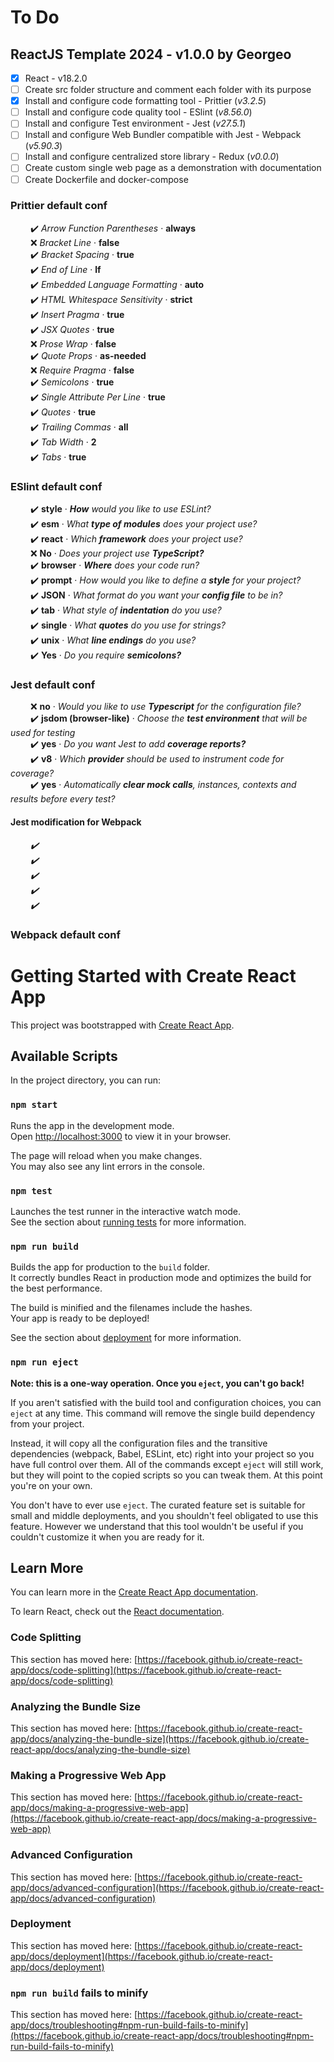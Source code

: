 # To Do

## ReactJS Template 2024 - v1.0.0 by Georgeo

- [x] React - v18.2.0
- [ ] Create src folder structure and comment each folder with its purpose
- [x] Install and configure code formatting tool - Prittier (<i>v3.2.5</i>)
- [ ] Install and configure code quality tool - ESlint (<i>v8.56.0</i>)
- [ ] Install and configure Test environment - Jest (<i>v27.5.1</i>)
- [ ] Install and configure Web Bundler compatible with Jest - Webpack (<i>v5.90.3</i>)
- [ ] Install and configure centralized store library - Redux (<i>v0.0.0</i>)
- [ ] Create custom single web page as a demonstration with documentation
- [ ] Create Dockerfile and docker-compose

### Prittier default conf

&emsp;&emsp; :heavy_check_mark: <i>Arrow Function Parentheses</i> · <b>always</b>\
&emsp;&emsp; :x: <i>Bracket Line</i> · <b>false</b>\
&emsp;&emsp; :heavy_check_mark: <i>Bracket Spacing</i> · <b>true</b>\
&emsp;&emsp; :heavy_check_mark: <i>End of Line</i> · <b>lf</b>\
&emsp;&emsp; :heavy_check_mark: <i>Embedded Language Formatting</i> · <b>auto</b>\
&emsp;&emsp; :heavy_check_mark: <i>HTML Whitespace Sensitivity</i> · <b>strict</b>\
&emsp;&emsp; :heavy_check_mark: <i>Insert Pragma</i> · <b>true</b>\
&emsp;&emsp; :heavy_check_mark: <i>JSX Quotes</i> · <b>true</b>\
&emsp;&emsp; :x: <i>Prose Wrap</i> · <b>false</b>\
&emsp;&emsp; :heavy_check_mark: <i>Quote Props</i> · <b>as-needed</b>\
&emsp;&emsp; :x: <i>Require Pragma</i> · <b>false</b>\
&emsp;&emsp; :heavy_check_mark: <i>Semicolons</i> · <b>true</b>\
&emsp;&emsp; :heavy_check_mark: <i>Single Attribute Per Line</i> · <b>true</b>\
&emsp;&emsp; :heavy_check_mark: <i>Quotes</i> · <b>true</b>\
&emsp;&emsp; :heavy_check_mark: <i>Trailing Commas</i> · <b>all</b>\
&emsp;&emsp; :heavy_check_mark: <i>Tab Width</i> · <b>2</b>\
&emsp;&emsp; :heavy_check_mark: <i>Tabs</i> · <b>true</b>

### ESlint default conf

&emsp;&emsp; :heavy_check_mark: <b>style</b> · <i><b>How</b> would you like to use ESLint?</i>\
&emsp;&emsp; :heavy_check_mark: <b>esm</b> · <i>What <b>type of modules</b> does your project use?</i>\
&emsp;&emsp; :heavy_check_mark: <b>react</b> · <i>Which <b>framework</b> does your project use?</i>\
&emsp;&emsp; :x: <b>No</b> · <i>Does your project use <b>TypeScript?</b></i>\
&emsp;&emsp; :heavy_check_mark: <b>browser</b> · <i><b>Where</b> does your code run?</i>\
&emsp;&emsp; :heavy_check_mark: <b>prompt</b> · <i>How would you like to define a <b>style</b> for your project?</i>\
&emsp;&emsp; :heavy_check_mark: <b>JSON</b> · <i>What format do you want your <b>config file</b> to be in?</i>\
&emsp;&emsp; :heavy_check_mark: <b>tab</b> · <i>What style of <b>indentation</b> do you use?</i>\
&emsp;&emsp; :heavy_check_mark: <b>single</b> · <i>What <b>quotes</b> do you use for strings?</i>\
&emsp;&emsp; :heavy_check_mark: <b>unix</b> · <i>What <b>line endings</b> do you use?</i>\
&emsp;&emsp; :heavy_check_mark: <b>Yes</b> · <i>Do you require <b>semicolons?</b></i>

### Jest default conf

&emsp;&emsp; :x: <b>no</b> · <i>Would you like to use <b>Typescript</b> for the configuration file?</i>\
&emsp;&emsp; :heavy_check_mark: <b>jsdom (browser-like)</b> · <i>Choose the <b>test environment</b> that will be used for testing</i>\
&emsp;&emsp; :heavy_check_mark: <b>yes</b> · <i>Do you want Jest to add <b>coverage reports?</b></i>\
&emsp;&emsp; :heavy_check_mark: <b>v8</b> · <i>Which <b>provider</b> should be used to instrument code for coverage?</b></i>\
&emsp;&emsp; :heavy_check_mark: <b>yes</b> · <i>Automatically <b>clear mock calls</b>, instances, contexts and results before every test?</i>

#### Jest modification for Webpack

&emsp;&emsp; <i>:heavy_check_mark: </i>\
&emsp;&emsp; <i>:heavy_check_mark: </i>\
&emsp;&emsp; <i>:heavy_check_mark: </i>\
&emsp;&emsp; <i>:heavy_check_mark: </i>\
&emsp;&emsp; <i>:heavy_check_mark: </i>

### Webpack default conf

# Getting Started with Create React App

This project was bootstrapped with [Create React App](https://github.com/facebook/create-react-app).

## Available Scripts

In the project directory, you can run:

### `npm start`

Runs the app in the development mode.\
Open [http://localhost:3000](http://localhost:3000) to view it in your browser.

The page will reload when you make changes.\
You may also see any lint errors in the console.

### `npm test`

Launches the test runner in the interactive watch mode.\
See the section about [running tests](https://facebook.github.io/create-react-app/docs/running-tests) for more information.

### `npm run build`

Builds the app for production to the `build` folder.\
It correctly bundles React in production mode and optimizes the build for the best performance.

The build is minified and the filenames include the hashes.\
Your app is ready to be deployed!

See the section about [deployment](https://facebook.github.io/create-react-app/docs/deployment) for more information.

### `npm run eject`

**Note: this is a one-way operation. Once you `eject`, you can't go back!**

If you aren't satisfied with the build tool and configuration choices, you can `eject` at any time. This command will remove the single build dependency from your project.

Instead, it will copy all the configuration files and the transitive dependencies (webpack, Babel, ESLint, etc) right into your project so you have full control over them. All of the commands except `eject` will still work, but they will point to the copied scripts so you can tweak them. At this point you're on your own.

You don't have to ever use `eject`. The curated feature set is suitable for small and middle deployments, and you shouldn't feel obligated to use this feature. However we understand that this tool wouldn't be useful if you couldn't customize it when you are ready for it.

## Learn More

You can learn more in the [Create React App documentation](https://facebook.github.io/create-react-app/docs/getting-started).

To learn React, check out the [React documentation](https://reactjs.org/).

### Code Splitting

This section has moved here: [https://facebook.github.io/create-react-app/docs/code-splitting](https://facebook.github.io/create-react-app/docs/code-splitting)

### Analyzing the Bundle Size

This section has moved here: [https://facebook.github.io/create-react-app/docs/analyzing-the-bundle-size](https://facebook.github.io/create-react-app/docs/analyzing-the-bundle-size)

### Making a Progressive Web App

This section has moved here: [https://facebook.github.io/create-react-app/docs/making-a-progressive-web-app](https://facebook.github.io/create-react-app/docs/making-a-progressive-web-app)

### Advanced Configuration

This section has moved here: [https://facebook.github.io/create-react-app/docs/advanced-configuration](https://facebook.github.io/create-react-app/docs/advanced-configuration)

### Deployment

This section has moved here: [https://facebook.github.io/create-react-app/docs/deployment](https://facebook.github.io/create-react-app/docs/deployment)

### `npm run build` fails to minify

This section has moved here: [https://facebook.github.io/create-react-app/docs/troubleshooting#npm-run-build-fails-to-minify](https://facebook.github.io/create-react-app/docs/troubleshooting#npm-run-build-fails-to-minify)
